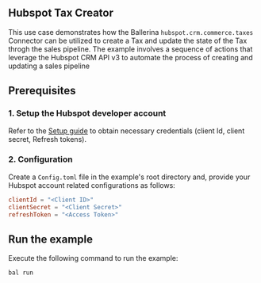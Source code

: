 ## Hubspot Tax Creator

This use case demonstrates how the Ballerina `hubspot.crm.commerce.taxes` Connector can be utilized to create a Tax and update the state of the Tax throgh the sales pipeline. The example involves a sequence of actions that leverage the Hubspot CRM API v3 to automate the process of creating and updating a sales pipeline

## Prerequisites

### 1. Setup the Hubspot developer account

Refer to the [Setup guide](https://github.com/ballerina-platform/module-ballerinax-hubspot.crm.commerce.taxes/tree/main/README.md#setup-guide) to obtain necessary credentials (client Id, client secret, Refresh tokens).

### 2. Configuration

Create a `Config.toml` file in the example's root directory and, provide your Hubspot account related configurations as follows:

```toml
clientId = "<Client ID>"
clientSecret = "<Client Secret>"
refreshToken = "<Access Token>"
```

## Run the example

Execute the following command to run the example:

```bash
bal run
```